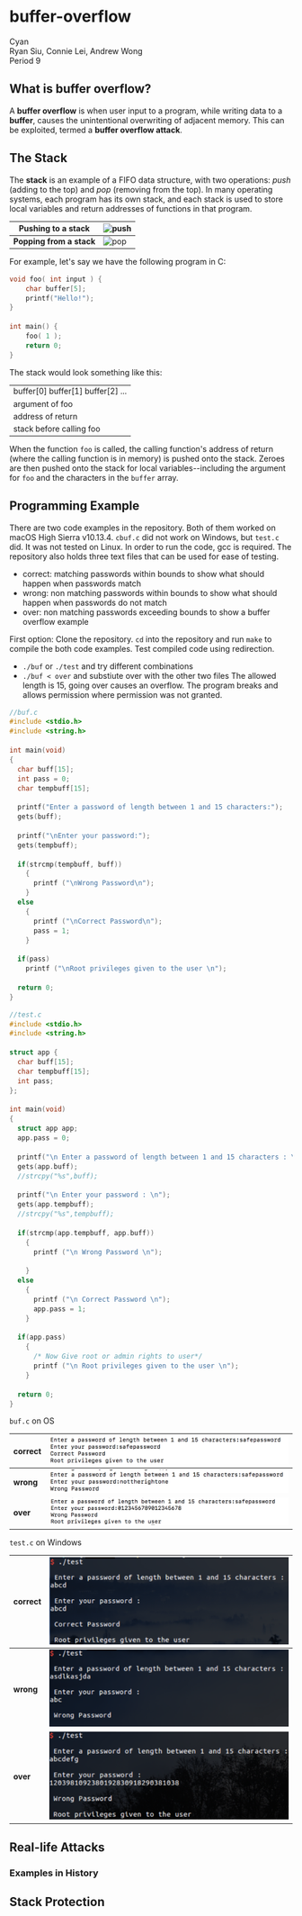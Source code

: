 # buffer-overflow

Cyan<br>
Ryan Siu, Connie Lei, Andrew Wong<br>
Period 9<br>

## What is buffer overflow?

A __buffer overflow__ is when user input to a program, while writing data to a __buffer__, causes the unintentional overwriting of adjacent memory. This can be exploited, termed a __buffer overflow attack__.

## The Stack

The __stack__ is an example of a FIFO data structure, with two operations: _push_ (adding to the top) and _pop_ (removing from the top). In many operating systems, each program has its own stack, and each stack is used to store local variables and return addresses of functions in that program.

| __Pushing to a stack__   | ![push](http://www.cse.scu.edu/~tschwarz/coen152_05/Images/wk6a1.jpg) |
|--------------------------|-----------------------------------------------------------------------|
| __Popping from a stack__ | ![pop](http://www.cse.scu.edu/~tschwarz/coen152_05/Images/wk6a2.JPG)  |

For example, let's say we have the following program in C:

```c
void foo( int input ) {
    char buffer[5];
    printf("Hello!");
}

int main() {
    foo( 1 );
    return 0;
}
```

The stack would look something like this:

<table>
  <tr><td>buffer[0] buffer[1] buffer[2] ...</td></tr>
  <tr><td>argument of foo</td></tr>
  <tr><td>address of return</td></tr>
  <tr><td>stack before calling foo</td></tr>
</table>

When the function `foo` is called, the calling function's address of return (where the calling function is in memory) is pushed onto the stack. Zeroes are then pushed onto the stack for local variables--including the argument for `foo` and the characters in the `buffer` array.

## Programming Example

There are two code examples in the repository. Both of them worked on macOS High Sierra v10.13.4. 
`cbuf.c` did not work on Windows, but `test.c` did. It was not tested on Linux. In order to run the code, gcc is required. The repository also holds three text files that can be used for ease of testing. 
- correct: matching passwords within bounds to show what should happen when passwords match
- wrong: non matching passwords within bounds to show what should happen when passwords do not match
- over: non matching passwords exceeding bounds to show a buffer overflow example

First option:
Clone the repository. `cd` into the repository and run `make` to compile the both code examples. Test compiled code using redirection. 
- `./buf` or `./test` and try different combinations
- `./buf < over` and substiute over with the other two files
The allowed length is 15, going over causes an overflow. The program breaks and allows permission where permission was not granted.

```c
//buf.c
#include <stdio.h>
#include <string.h>

int main(void)
{
  char buff[15];
  int pass = 0;
  char tempbuff[15];
  
  printf("Enter a password of length between 1 and 15 characters:");
  gets(buff);

  printf("\nEnter your password:");
  gets(tempbuff);

  if(strcmp(tempbuff, buff))
    {
      printf ("\nWrong Password\n");
    }
  else
    {
      printf ("\nCorrect Password\n");
      pass = 1;
    }

  if(pass)
    printf ("\nRoot privileges given to the user \n");

  return 0;
}
```
```c
//test.c
#include <stdio.h>
#include <string.h>

struct app {
  char buff[15];
  char tempbuff[15];
  int pass;
};

int main(void)
{
  struct app app;
  app.pass = 0;

  printf("\n Enter a password of length between 1 and 15 characters : \n");
  gets(app.buff);
  //strcpy("%s",buff);

  printf("\n Enter your password : \n");
  gets(app.tempbuff);
  //strcpy("%s",tempbuff);

  if(strcmp(app.tempbuff, app.buff))
    {
      printf ("\n Wrong Password \n");

    }
  else
    {
      printf ("\n Correct Password \n");
      app.pass = 1;
    }

  if(app.pass)
    {
      /* Now Give root or admin rights to user*/
      printf ("\n Root privileges given to the user \n");
    }

  return 0;
}
```
`buf.c` on OS

| __correct__   | ![correct](ss/correct.png) |
|--------------------------|-----------------------------------------------------------------------|
|     __wrong__ | ![wrong](ss/wrong.png)  |
|      __over__ | ![over](ss/over.png)  |

`test.c` on Windows

| __correct__   | ![correct](ss/wcorrect.png) |
|--------------------------|-----------------------------------------------------------------------|
|     __wrong__ | ![wrong](ss/wwrong.png)  |
|      __over__ | ![over](ss/wover.png)  |

## Real-life Attacks


### Examples in History



## Stack Protection


